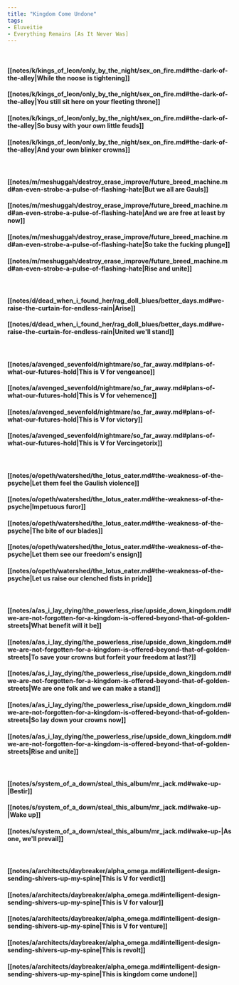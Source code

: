 ```yaml
---
title: "Kingdom Come Undone"
tags:
- Eluveitie
- Everything Remains [As It Never Was]
---
```

&nbsp;
#### [[notes/k/kings_of_leon/only_by_the_night/sex_on_fire.md#the-dark-of-the-alley|While the noose is tightening]]
#### [[notes/k/kings_of_leon/only_by_the_night/sex_on_fire.md#the-dark-of-the-alley|You still sit here on your fleeting throne]]
#### [[notes/k/kings_of_leon/only_by_the_night/sex_on_fire.md#the-dark-of-the-alley|So busy with your own little feuds]]
#### [[notes/k/kings_of_leon/only_by_the_night/sex_on_fire.md#the-dark-of-the-alley|And your own blinker crowns]]
&nbsp;
#### [[notes/m/meshuggah/destroy_erase_improve/future_breed_machine.md#an-even-strobe-a-pulse-of-flashing-hate|But we all are Gauls]]
#### [[notes/m/meshuggah/destroy_erase_improve/future_breed_machine.md#an-even-strobe-a-pulse-of-flashing-hate|And we are free at least by now]]
#### [[notes/m/meshuggah/destroy_erase_improve/future_breed_machine.md#an-even-strobe-a-pulse-of-flashing-hate|So take the fucking plunge]]
#### [[notes/m/meshuggah/destroy_erase_improve/future_breed_machine.md#an-even-strobe-a-pulse-of-flashing-hate|Rise and unite]]
&nbsp;
#### [[notes/d/dead_when_i_found_her/rag_doll_blues/better_days.md#we-raise-the-curtain-for-endless-rain|Arise]]
#### [[notes/d/dead_when_i_found_her/rag_doll_blues/better_days.md#we-raise-the-curtain-for-endless-rain|United we'll stand]]
&nbsp;
#### [[notes/a/avenged_sevenfold/nightmare/so_far_away.md#plans-of-what-our-futures-hold|This is V for vengeance]]
#### [[notes/a/avenged_sevenfold/nightmare/so_far_away.md#plans-of-what-our-futures-hold|This is V for vehemence]]
#### [[notes/a/avenged_sevenfold/nightmare/so_far_away.md#plans-of-what-our-futures-hold|This is V for victory]]
#### [[notes/a/avenged_sevenfold/nightmare/so_far_away.md#plans-of-what-our-futures-hold|This is V for Vercingetorix]]
&nbsp;
#### [[notes/o/opeth/watershed/the_lotus_eater.md#the-weakness-of-the-psyche|Let them feel the Gaulish violence]]
#### [[notes/o/opeth/watershed/the_lotus_eater.md#the-weakness-of-the-psyche|Impetuous furor]]
#### [[notes/o/opeth/watershed/the_lotus_eater.md#the-weakness-of-the-psyche|The bite of our blades]]
#### [[notes/o/opeth/watershed/the_lotus_eater.md#the-weakness-of-the-psyche|Let them see our freedom's ensign]]
#### [[notes/o/opeth/watershed/the_lotus_eater.md#the-weakness-of-the-psyche|Let us raise our clenched fists in pride]]
&nbsp;
#### [[notes/a/as_i_lay_dying/the_powerless_rise/upside_down_kingdom.md#we-are-not-forgotten-for-a-kingdom-is-offered-beyond-that-of-golden-streets|What benefit will it be]]
#### [[notes/a/as_i_lay_dying/the_powerless_rise/upside_down_kingdom.md#we-are-not-forgotten-for-a-kingdom-is-offered-beyond-that-of-golden-streets|To save your crowns but forfeit your freedom at last?]]
#### [[notes/a/as_i_lay_dying/the_powerless_rise/upside_down_kingdom.md#we-are-not-forgotten-for-a-kingdom-is-offered-beyond-that-of-golden-streets|We are one folk and we can make a stand]]
#### [[notes/a/as_i_lay_dying/the_powerless_rise/upside_down_kingdom.md#we-are-not-forgotten-for-a-kingdom-is-offered-beyond-that-of-golden-streets|So lay down your crowns now]]
#### [[notes/a/as_i_lay_dying/the_powerless_rise/upside_down_kingdom.md#we-are-not-forgotten-for-a-kingdom-is-offered-beyond-that-of-golden-streets|Rise and unite]]
&nbsp;
#### [[notes/s/system_of_a_down/steal_this_album/mr_jack.md#wake-up-|Bestir]]
#### [[notes/s/system_of_a_down/steal_this_album/mr_jack.md#wake-up-|Wake up]]
#### [[notes/s/system_of_a_down/steal_this_album/mr_jack.md#wake-up-|As one, we'll prevail]]
&nbsp;
#### [[notes/a/architects/daybreaker/alpha_omega.md#intelligent-design-sending-shivers-up-my-spine|This is V for verdict]]
#### [[notes/a/architects/daybreaker/alpha_omega.md#intelligent-design-sending-shivers-up-my-spine|This is V for valour]]
#### [[notes/a/architects/daybreaker/alpha_omega.md#intelligent-design-sending-shivers-up-my-spine|This is V for venture]]
#### [[notes/a/architects/daybreaker/alpha_omega.md#intelligent-design-sending-shivers-up-my-spine|This is revolt]]
#### [[notes/a/architects/daybreaker/alpha_omega.md#intelligent-design-sending-shivers-up-my-spine|This is kingdom come undone]]

